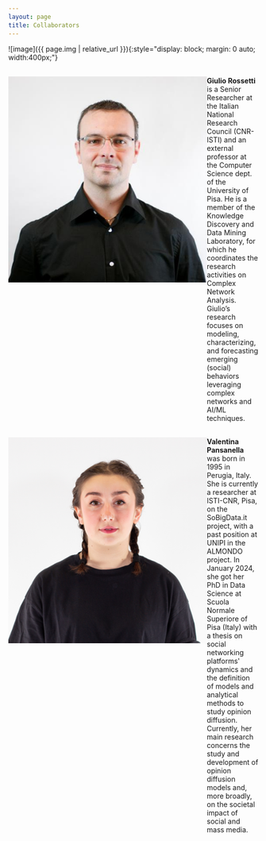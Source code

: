 ```yaml
---
layout: page
title: Collaborators
---
```


![image]({{ page.img | relative_url }}){:style="display: block; margin: 0 auto; width:400px;"}

<div style="display: flex; align-items: flex-start; margin-bottom: 20px; margin-top: 30px;">
    <img src="/assets/img/consortium/Rossetti-img.jpeg" alt="Giulio Rossetti" style="width: 400px; height: auto;">
    <div>
        <a style="font-weight: bold; text-decoration: black">Giulio Rossetti</a> is a Senior Researcher at the Italian National Research Council (CNR-ISTI) and an external professor at the Computer Science dept. of the University of Pisa. He is a member of the Knowledge Discovery and Data Mining Laboratory, for which he coordinates the research activities on Complex Network Analysis. Giulio’s research focuses on modeling, characterizing, and forecasting emerging (social) behaviors leveraging complex networks and AI/ML techniques.
    </div>
</div>

<div style="display: flex; align-items: flex-start; margin-bottom: 20px;margin-top: 30px;">
    <img src="/assets/img/consortium/Pansanella-img.png" alt="Valentina Pansanella" style="width: 400px; height: auto;">
    <div>
        <a style="font-weight: bold; text-decoration: black">Valentina Pansanella</a> was born in 1995 in Perugia, Italy. She is currently a researcher at ISTI-CNR, Pisa, on the SoBigData.it project, with a past position at UNIPI in the ALMONDO project. In January 2024, she got her PhD in Data Science at Scuola Normale Superiore of Pisa (Italy) with a thesis on social networking platforms' dynamics and the definition of models and analytical methods to study opinion diffusion. Currently, her main research concerns the study and development of opinion diffusion models and, more broadly, on the societal impact of social and mass media.
    </div>
</div>